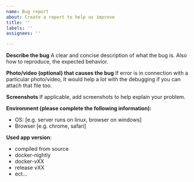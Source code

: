 ```yaml
---
name: Bug report
about: Create a report to help us improve
title: ''
labels: ''
assignees: ''

---
```


**Describe the bug**
A clear and concise description of what the bug is.
Also how to reproduce, the expected behavior.

**Photo/video (optional) that causes the bug**
If error is in connection with a particular photo/video, It would help a lot with the debugging if you can attach that file too.

**Screenshots**
If applicable, add screenshots to help explain your problem.

**Environment (please complete the following information):**
 - OS: [e.g. server runs on linux, browser on windows]
 - Browser [e.g. chrome, safari]

**Used app version**:
- compiled from source
- docker-nightly
- docker-vXX
- release vXX
- ect...
